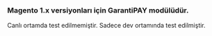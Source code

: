 ### Magento 1.x versiyonları için GarantiPAY modülüdür.


Canlı ortamda test edilmemiştir. Sadece dev ortamında test edilmiştir. 
